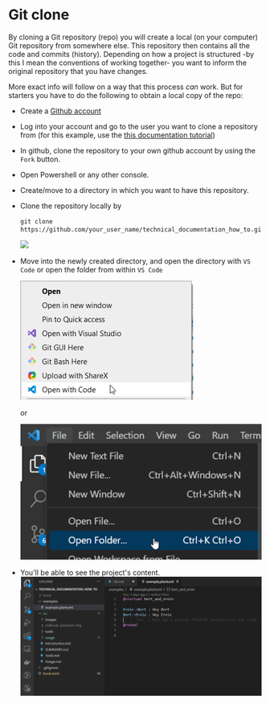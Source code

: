 # Git clone

By cloning a Git repository (repo) you will create a local (on your computer) Git repository from somewhere else. This repository then contains all the code and commits (history). Depending on how a project is structured -by this I mean the conventions of working together- you want to inform the original repository that you have changes.

More exact info will follow on a way that this process _can_ work. But for starters you have to do the following to obtain a local copy of the repo:

- Create a [Github account](https://github.com/signup?)
- Log into your account and go to the user you want to clone a repository from (for this example, use the [this documentation tutorial](https://github.com/beeduhbee/technical_documentation_how_to))
- In github, clone the repository to your own github account by using the `Fork` button.
- Open Powershell or any other console.
- Create/move to a directory in which you want to have this repository.
- Clone the repository locally by 
  ```
  git clone https://github.com/your_user_name/technical_documentation_how_to.git
  ```
  ![](images/powershell_git_clone.png)
- Move into the newly created directory, and open the directory with `VS Code` or open the folder from within `VS Code`
  
  ![open_repository_with_vscode](open_repository.png)

  or

  ![open_repositort_within_vscode](code_open_folder.png)

- You'll be able to see the project's content.
  ![code_view_project](code_view_project.png)